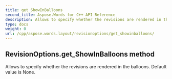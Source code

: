 ```yaml
---
title: get_ShowInBalloons
second_title: Aspose.Words for C++ API Reference
description: Allows to specify whether the revisions are rendered in the balloons. Default value is None. 
type: docs
weight: 0
url: /cpp/aspose.words.layout/revisionoptions/get_showinballoons/
---
```

## RevisionOptions.get_ShowInBalloons method


Allows to specify whether the revisions are rendered in the balloons. Default value is None. 

